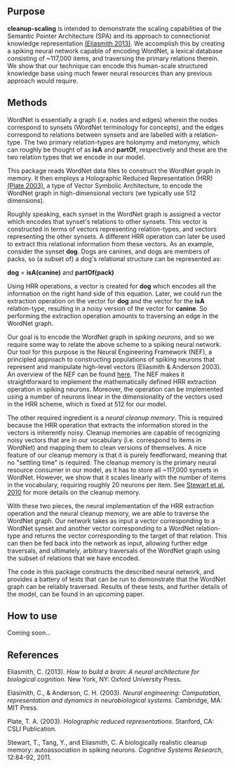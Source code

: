 Purpose
-------

**cleanup-scaling** is intended to demonstrate the scaling capabilities of the Semantic Pointer Architecture (SPA) and its approach to connectionist knowledge representation [(Eliasmith 2013)](http://compneuro.uwaterloo.ca/research/spa.html). We accomplish this by creating a spiking neural network capable of encoding  WordNet, a lexical database consisting of ~117,000 items, and traversing the primary relations therein. We show that our technique can encode this human-scale structured knowledge base using much fewer neural resources than any previous approach would require.

Methods
------
WordNet is essentially a graph (i.e. nodes and edges) wherein the nodes correspond to synsets (WordNet terminology for concepts), and the edges correspond to relations between synsets and are labelled with a relation-type. The two primary relation-types are holonymy and metonymy, which can roughly be thought of as **isA** and **partOf**, respectively and these are the two relation types that we encode in our model.

This package reads WordNet data files to construct the WordNet graph in memory. It then employs a Holographic Reduced Representation (HRR) [(Plate 2003)](http://www.amazon.com/Holographic-Reduced-Representation-Distributed-Information/dp/1575864304/ref=sr_1_2?s=books&ie=UTF8&qid=1373560701&sr=1-2&keywords=tony+plate), a type of Vector Symbolic Architecture, to encode the WordNet graph in high-dimensional vectors (we typically use 512 dimensions). 

Roughly speaking, each synset in the WordNet graph is assigned a vector which encodes that synset's relations to other synsets. This vector is constructed in terms of vectors representing relation-types, and vectors representing the other synsets. A different HRR operation can later be used to extract this relational information from these vectors. As an example, consider the synset **dog**. Dogs are canines, and dogs are members of packs, so (a subset of) a dog's relational structure can be represented as:

**dog** = **isA(canine)** and **partOf(pack)**

Using HRR operations, a vector is created for **dog** which encodes all the information on the right hand side of this equation. Later, we could run the extraction operation on the vector for **dog** and the vector for the **isA** relation-type, resulting in a noisy version of the vector for **canine**. So performing the extraction operation amounts to traversing an edge in the WordNet graph.

Our goal is to encode the WordNet graph in *spiking neurons*, and so we require some way to relate the above scheme to a spiking neural network. Our tool for this purpose is the Neural Engineering Framework (NEF), a principled approach to constructing populations of spiking neurons that represent and manipulate high-level vectors (Eliasmith & Anderson 2003). An overview of the NEF can be found [here](http://compneuro.uwaterloo.ca/research/nef.html). The NEF makes it straightforward to implement the mathematically defined HRR extraction operation in spiking neurons. Moreover, the operation can be implemented using a number of neurons linear in the dimensionality of the vectors used in the HRR scheme, which is fixed at 512 for our model.

The other required ingredient is a *neural cleanup memory*. This is required because the HRR operation that extracts the information stored in the vectors is inherently noisy. Cleanup memories are capable of recognizing noisy vectors that are in our vocabulary (i.e. correspond to items in WordNet) and mapping them to clean versions of themselves. A nice feature of our cleanup memory is that it is purely feedforward, meaning that no "settling time" is required. The cleanup memory is the primary neural resource consumer in our model, as it has to store all ~117,000 synsets in WordNet. However, we show that it scales linearly with the number of items in the vocabulary, requiring roughly 20 neurons per item. See [Stewart et al. 2010](http://compneuro.uwaterloo.ca/publications/stewart2009.html) for more details on the cleanup memory.

With these two pieces, the neural implementation of the HRR extraction operation and the neural cleanup memory, we are able to traverse the WordNet graph. Our network takes as input a vector corresponding to a WordNet synset and another vector corresponding to a WordNet relation-type and returns the vector corresponding to the target of that relation. This can then be fed back into the network as input, allowing further edge traversals, and ultimately, arbitrary traversals of the WordNet graph using the subset of relations that we have encoded.

The code in this package constructs the described neural network, and provides a battery of tests that can be run to demonstrate that the WordNet graph can be reliably traversed. Results of these tests, and further details of the model, can be found in an upcoming paper.

How to use
---------
Coming soon...

References
----------

Eliasmith, C. (2013). *How to build a brain: A neural architecture for biological cognition*. New York, NY: Oxford University Press.

Elasimith, C., & Anderson, C. H. (2003). *Neural engineering: Computation, representation and dynamics in neurobiological systems*. Cambridge, MA: MIT Press.

Plate, T. A. (2003). *Holographic reduced representations*. Stanford, CA: CSLI Publication.

Stewart, T., Tang, Y., and Eliasmith, C. A biologically realistic cleanup memory: autoassociation in spiking neurons. *Cognitive Systems Research*, 12:84-92, 2011.
